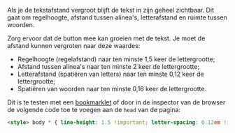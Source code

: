 <!-- @license CC0-1.0 -->

Als je de tekstafstand vergroot blijft de tekst in zijn geheel zichtbaar. Dit gaat om regelhoogte, afstand tussen alinea's, letterafstand en ruimte tussen woorden.

Zorg ervoor dat de button mee kan groeien met de tekst. Je moet de afstand kunnen vergroten naar deze waardes:  

- Regelhoogte (regelafstand) naar ten minste 1,5 keer de lettergrootte;
- Afstand tussen alinea's naar ten minste 2 keer de lettergrootte;
- Letterafstand (spatiëren van letters) naar ten minste 0,12 keer de lettergrootte;
- Spatiëren van woorden naar ten minste 0,16 keer de lettergrootte.

Dit is te testen met een [bookmarklet](https://html5accessibility.com/tests/tsbookmarklet.html) of door in de inspector van de browser de volgende code toe te voegen aan de `head` van de pagina:

```html
<style> body * { line-height: 1.5 !important; letter-spacing: 0.12em !important; word-spacing: 0.16em !important; } body p { margin-bottom: 2em !important; } </style>
```
